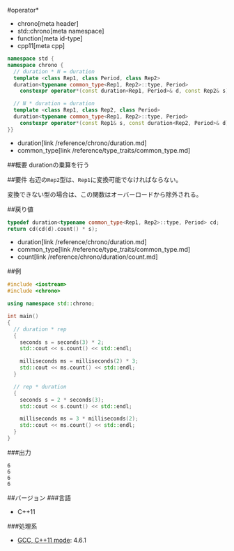 #operator*
* chrono[meta header]
* std::chrono[meta namespace]
* function[meta id-type]
* cpp11[meta cpp]

```cpp
namespace std {
namespace chrono {
  // duration * N = duration
  template <class Rep1, class Period, class Rep2>
  duration<typename common_type<Rep1, Rep2>::type, Period>
    constexpr operator*(const duration<Rep1, Period>& d, const Rep2& s);

  // N * duration = duration
  template <class Rep1, class Rep2, class Period>
  duration<typename common_type<Rep1, Rep2>::type, Period>
    constexpr operator*(const Rep1& s, const duration<Rep2, Period>& d);
}}
```
* duration[link /reference/chrono/duration.md]
* common_type[link /reference/type_traits/common_type.md]

##概要
durationの乗算を行う


##要件
右辺の`Rep2`型は、`Rep1`に変換可能でなければならない。

変換できない型の場合は、この関数はオーバーロードから除外される。


##戻り値
```cpp
typedef duration<typename common_type<Rep1, Rep2>::type, Period> cd;
return cd(cd(d).count() * s);
```
* duration[link /reference/chrono/duration.md]
* common_type[link /reference/type_traits/common_type.md]
* count[link /reference/chrono/duration/count.md]

##例
```cpp
#include <iostream>
#include <chrono>

using namespace std::chrono;

int main()
{
  // duration * rep
  {
    seconds s = seconds(3) * 2;
    std::cout << s.count() << std::endl;

    milliseconds ms = milliseconds(2) * 3;
    std::cout << ms.count() << std::endl;
  }

  // rep * duration
  {
    seconds s = 2 * seconds(3);
    std::cout << s.count() << std::endl;

    milliseconds ms = 3 * milliseconds(2);
    std::cout << ms.count() << std::endl;
  }
}
```

###出力
```
6
6
6
6
```

##バージョン
###言語
- C++11

###処理系
- [GCC, C++11 mode](/implementation.md#gcc): 4.6.1


